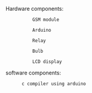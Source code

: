  Hardware components:
 
              GSM module
              
              Arduino
              
              Relay
              
              Bulb
              
              LCD display
         
 software components:

          c compiler using arduino
        
